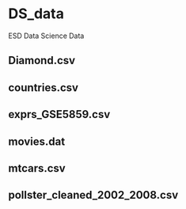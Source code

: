 # DS_data


ESD Data Science Data



## Diamond.csv

## countries.csv

## exprs_GSE5859.csv

## movies.dat

## mtcars.csv

## pollster_cleaned_2002_2008.csv
